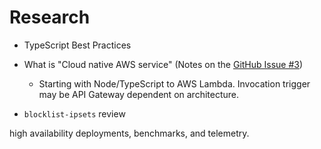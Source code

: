 # Research

- TypeScript Best Practices
- What is "Cloud native AWS service" (Notes on the [GitHub Issue #3](https://github.com/KC135Q/fluent-stream/issues/3))

  - Starting with Node/TypeScript to AWS Lambda. Invocation trigger may be API Gateway dependent on architecture.

- `blocklist-ipsets` review

high availability deployments, benchmarks, and telemetry.